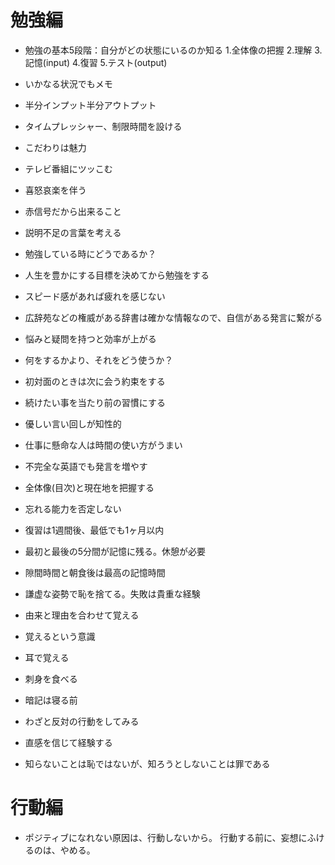 # 勉強編

* 勉強の基本5段階：自分がどの状態にいるのか知る
    1.全体像の把握
    2.理解
    3.記憶(input)
    4.復習
    5.テスト(output)

* いかなる状況でもメモ
* 半分インプット半分アウトプット
* タイムプレッシャー、制限時間を設ける
* こだわりは魅力
* テレビ番組にツッこむ
* 喜怒哀楽を伴う
* 赤信号だから出来ること
* 説明不足の言葉を考える
* 勉強している時にどうであるか？
* 人生を豊かにする目標を決めてから勉強をする
* スピード感があれば疲れを感じない
* 広辞苑などの権威がある辞書は確かな情報なので、自信がある発言に繋がる
* 悩みと疑問を持つと効率が上がる
* 何をするかより、それをどう使うか？
* 初対面のときは次に会う約束をする
* 続けたい事を当たり前の習慣にする
* 優しい言い回しが知性的
* 仕事に懸命な人は時間の使い方がうまい
* 不完全な英語でも発言を増やす
* 全体像(目次)と現在地を把握する
* 忘れる能力を否定しない
* 復習は1週間後、最低でも1ヶ月以内
* 最初と最後の5分間が記憶に残る。休憩が必要
* 隙間時間と朝食後は最高の記憶時間
* 謙虚な姿勢で恥を捨てる。失敗は貴重な経験
* 由来と理由を合わせて覚える
* 覚えるという意識
* 耳で覚える
* 刺身を食べる
* 暗記は寝る前
* わざと反対の行動をしてみる
* 直感を信じて経験する
* 知らないことは恥ではないが、知ろうとしないことは罪である

# 行動編
- ポジティブになれない原因は、行動しないから。
行動する前に、妄想にふけるのは、やめる。
